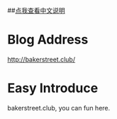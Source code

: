 ##[点我查看中文说明](./blob/gh-pages/README_zh_CN.md)

# Blog Address

<http://bakerstreet.club/>

# Easy Introduce

bakerstreet.club, you can fun here.
